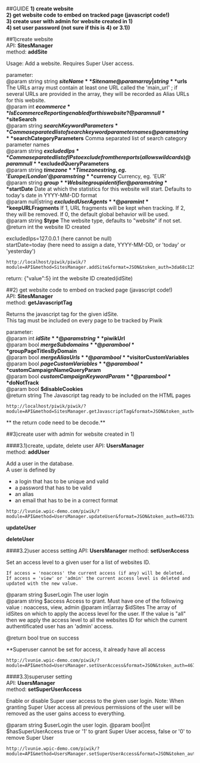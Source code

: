 
##GUIDE
**1) create website**  
**2) get website code to embed on tracked page (javascript code!)**  
**3) create user with admin for website created in 1)**  
**4) set user password (not sure if this is 4) or 3.1))**  
  
##1)create website  
API:      **SitesManager**  
method:	  **addSite**  

Usage:
Add a website.
Requires Super User access.
	 
parameter:  
@param string string      **$siteName** Site name  
@param array|string      **$urls** The URLs array must contain at least one URL called the 'main_url' ; if several URLs are provided in the array, they will be recorded as Alias URLs for this website.  
@param int **$ecommerce**    Is Ecommerce Reporting enabled for this website?  
@param null     **$siteSearch**  
@param string    **$searchKeywordParameters** Comma separated list of search keyword parameter names  
@param string    **$searchCategoryParameters** Comma separated list of search category parameter names  
@param string     **$excludedIps** Comma separated list of IPs to exclude from the reports (allows wildcards)  
@param null     **$excludedQueryParameters**  
@param string     **$timezone** Timezone string, eg. 'Europe/London'  
@param string     **$currency** Currency, eg. 'EUR'  
@param string     **$group** Website group identifier  
@param string     **$startDate** Date at which the statistics for this website will start. Defaults to today's date in YYYY-MM-DD format  
@param null|string     **$excludedUserAgents**  
@param int     **$keepURLFragments** If 1, URL fragments will be kept when tracking. If 2, they will be removed. If 0, the default global behavior will be used.    
@param string     **$type** The website type, defaults to "website" if not set.  
@return int     the website ID created  
  

excludedIps=127.0.0.1  (here cannot be null)  
startDate=today        (here need to assign a date, YYYY-MM-DD, or 'today' or 'yesterday')

`````````````````````````````````````
http://localhost/piwik/piwik/?module=API&method=SitesManager.addSite&format=JSON&token_auth=3da68c1254ba2eafe904432d81a9fffc&siteName=thisistest&urls=www.thisistest.com&ecommerce=null&siteSearch=null&searchKeywordParameters=null&searchCategoryParameters=null&excludedIps=182.9.9.9&excludedQueryParameters=null&timezone=Europe/London&currency=EUR&group=null&startDate=today&excludedUserAgents=null&keepURLFragments=null&type=null
`````````````````````````````````````

return: {"value":5} 
int the website ID created(idSite)


##2) get website code to embed on tracked page (javascript code!)  
API:      **SitesManager**  
method:	  **getJavascriptTag**  

Returns the javascript tag for the given idSite.  
This tag must be included on every page to be tracked by Piwik

parameter:  
@param int **$idSite**  
@param string **$piwikUrl**  
@param bool **$mergeSubdomains**  
@param bool **$groupPageTitlesByDomain**  
@param bool **$mergeAliasUrls**  
@param bool **$visitorCustomVariables**  
@param bool **$pageCustomVariables**  
@param bool **$customCampaignNameQueryParam**  
@param bool **$customCampaignKeywordParam**  
@param bool **$doNotTrack**  
@param bool **$disableCookies**  
@return string The Javascript tag ready to be included on the HTML pages  

``````````````````````````````````````
http://localhost/piwik/piwik/?module=API&method=SitesManager.getJavascriptTag&format=JSON&token_auth=3da68c1254ba2eafe904432d81a9fffc&idSite=5
````````````````````````````````````````````

** the return code need to be decode.**

##3)create user with admin for website created in 1)

####3.1)create, update, delete user
API:      **UsersManager**  
method:	  **addUser**  

Add a user in the database.  
 A user is defined by  
 - a login that has to be unique and valid  
 - a password that has to be valid  
 - an alias  
 - an email that has to be in a correct format  

````````````````````````````````````````````````````````````````
http://lvunie.wpic-demo.com/piwik/?module=API&method=UsersManager.updateUser&format=JSON&token_auth=46733a12807bbee50b81e85826ad2444&userLogin=NEWUSERNAME&password=123123123123&email=new@email.com
``````````````````````````````````````````````````````````````````

**updateUser**

**deleteUser**

####3.2)user access setting
API:      **UsersManager**
method:	  **setUserAccess**

Set an access level to a given user for a list of websites ID.  

	If access = 'noaccess' the current access (if any) will be deleted.  
	If access = 'view' or 'admin' the current access level is deleted and updated with the new value.

@param string $userLogin The user login  
@param string $access Access to grant. Must have one of the following value : noaccess, view, admin
@param int|array $idSites The array of idSites on which to apply the access level for the user. If the value is "all" then we apply the access level to all the websites ID for which the current authentificated user has an 'admin' access.

@return bool true on success  

**Superuser cannot be set for access, it already have all access  
````````````````````````````````````````````````
http://lvunie.wpic-demo.com/piwik/?module=API&method=UsersManager.setUserAccess&format=JSON&token_auth=46733a12807bbee50b81e85826ad2444&userLogin=KFC&access=view&idSites=1
````````````````````````````````````````````````


####3.3)superuser setting  
API:       **UsersManager**  
method:    **setSuperUserAccess**  

Enable or disable Super user access to the given user login. Note: When granting Super User access all previous permissions of the user will be removed as the user gains access to everything.

@param string   $userLogin          the user login.
@param bool|int $hasSuperUserAccess true or '1' to grant Super User access, false or '0' to remove Super User
 
``````````````````````````````````
http://lvunie.wpic-demo.com/piwik/?module=API&method=UsersManager.setSuperUserAccess&format=JSON&token_auth=46733a12807bbee50b81e85826ad2444&userLogin=NEWUSERNAME&hasSuperUserAccess=1
```````````````````````````````````





